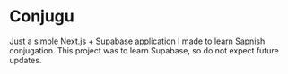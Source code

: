 # Conjugu
Just a simple Next.js + Supabase application I made to learn Sapnish conjugation. This project was to learn Supabase, so do not expect future updates.
